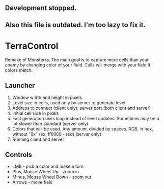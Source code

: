 Development stopped.
--------------------
Also this file is outdated. I'm too lazy to fix it.
----------------------------------------------

TerraControl
============
Remake of Monsterra.
The main goal is to capture more cells than your enemy by changing color of your field. Cells will merge with your field if colors match.

Launcher
--------
1. Window width and height in pixels.
2. Level size in cells, used only by server to generate level
3. Address to connect (client only), server port (both client and server)
4. Initial cell side in pixels
5. Fast generation uses loop instead of level updates. Sometimes may be a lot slower than standard (server only)
6. Colors that will be used. Any amount, divided by spaces, RGB, in hex, without "0x" (ex. ff0000 - red) (server only)
7. Running client and server

Controls
--------
* LMB - pick a color and make a turn
* Plus, Mouse Wheel Up - zoom in
* Minus, Mouse Wheel Down - zoom out
* Arrows - move field